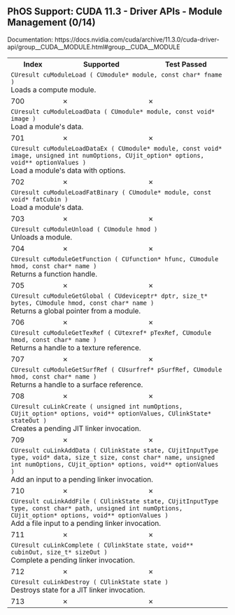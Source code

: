 <h2>PhOS Support: CUDA 11.3 - Driver APIs - Module Management (0/14)</h2>

<p>
Documentation: https://docs.nvidia.com/cuda/archive/11.3.0/cuda-driver-api/group__CUDA__MODULE.html#group__CUDA__MODULE

<table>
<tr>
<th>Index</th>
<th>Supported</th>
<th>Test Passed</th>
</tr>

<tr>
<td colspan=3>
<code>CUresult cuModuleLoad ( CUmodule* module, const char* fname )</code><br>
Loads a compute module.
</td>
</tr>
<tr>
<td>700</td>
<td>✗</td>
<td>✗</td>
</tr>

<tr>
<td colspan=3>
<code>CUresult cuModuleLoadData ( CUmodule* module, const void* image )</code><br>
Load a module's data.
</td>
</tr>
<tr>
<td>701</td>
<td>✗</td>
<td>✗</td>
</tr>

<tr>
<td colspan=3>
<code>CUresult cuModuleLoadDataEx ( CUmodule* module, const void* image, unsigned int numOptions, CUjit_option* options, void** optionValues )</code><br>
Load a module's data with options.
</td>
</tr>
<tr>
<td>702</td>
<td>✗</td>
<td>✗</td>
</tr>

<tr>
<td colspan=3>
<code>CUresult cuModuleLoadFatBinary ( CUmodule* module, const void* fatCubin )</code><br>
Load a module's data.
</td>
</tr>
<tr>
<td>703</td>
<td>✗</td>
<td>✗</td>
</tr>

<tr>
<td colspan=3>
<code>CUresult cuModuleUnload ( CUmodule hmod )</code><br>
Unloads a module.
</td>
</tr>
<tr>
<td>704</td>
<td>✗</td>
<td>✗</td>
</tr>

<tr>
<td colspan=3>
<code>CUresult cuModuleGetFunction ( CUfunction* hfunc, CUmodule hmod, const char* name )</code><br>
Returns a function handle.
</td>
</tr>
<tr>
<td>705</td>
<td>✗</td>
<td>✗</td>
</tr>

<tr>
<td colspan=3>
<code>CUresult cuModuleGetGlobal ( CUdeviceptr* dptr, size_t* bytes, CUmodule hmod, const char* name )</code><br>
Returns a global pointer from a module.
</td>
</tr>
<tr>
<td>706</td>
<td>✗</td>
<td>✗</td>
</tr>

<tr>
<td colspan=3>
<code>CUresult cuModuleGetTexRef ( CUtexref* pTexRef, CUmodule hmod, const char* name )</code><br>
Returns a handle to a texture reference.
</td>
</tr>
<tr>
<td>707</td>
<td>✗</td>
<td>✗</td>
</tr>

<tr>
<td colspan=3>
<code>CUresult cuModuleGetSurfRef ( CUsurfref* pSurfRef, CUmodule hmod, const char* name )</code><br>
Returns a handle to a surface reference.
</td>
</tr>
<tr>
<td>708</td>
<td>✗</td>
<td>✗</td>
</tr>

<tr>
<td colspan=3>
<code>CUresult cuLinkCreate ( unsigned int numOptions, CUjit_option* options, void** optionValues, CUlinkState* stateOut )</code><br>
Creates a pending JIT linker invocation.
</td>
</tr>
<tr>
<td>709</td>
<td>✗</td>
<td>✗</td>
</tr>

<tr>
<td colspan=3>
<code>CUresult cuLinkAddData ( CUlinkState state, CUjitInputType type, void* data, size_t size, const char* name, unsigned int numOptions, CUjit_option* options, void** optionValues )</code><br>
Add an input to a pending linker invocation.
</td>
</tr>
<tr>
<td>710</td>
<td>✗</td>
<td>✗</td>
</tr>

<tr>
<td colspan=3>
<code>CUresult cuLinkAddFile ( CUlinkState state, CUjitInputType type, const char* path, unsigned int numOptions, CUjit_option* options, void** optionValues )</code><br>
Add a file input to a pending linker invocation.
</td>
</tr>
<tr>
<td>711</td>
<td>✗</td>
<td>✗</td>
</tr>

<tr>
<td colspan=3>
<code>CUresult cuLinkComplete ( CUlinkState state, void** cubinOut, size_t* sizeOut )</code><br>
Complete a pending linker invocation.
</td>
</tr>
<tr>
<td>712</td>
<td>✗</td>
<td>✗</td>
</tr>

<tr>
<td colspan=3>
<code>CUresult cuLinkDestroy ( CUlinkState state )</code><br>
Destroys state for a JIT linker invocation.
</td>
</tr>
<tr>
<td>713</td>
<td>✗</td>
<td>✗</td>
</tr>
</table>
